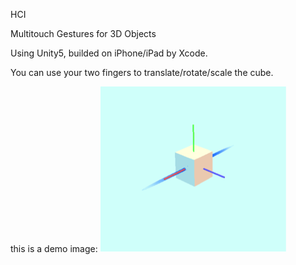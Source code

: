 HCI

Multitouch Gestures for 3D Objects

Using Unity5, builded on iPhone/iPad by Xcode.

You can use your two fingers to translate/rotate/scale the cube.

this is a demo image:
![](https://github.com/llcdefgab/HCI/raw/master/Assets/demo.png)  



